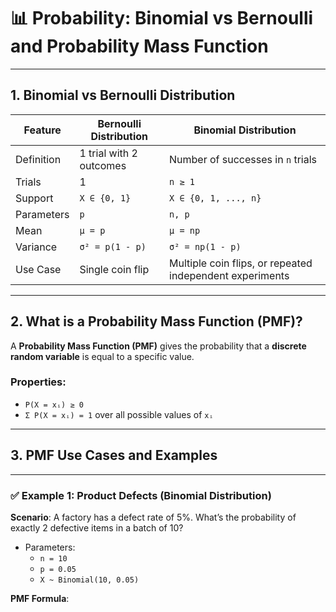 # 📊 Probability: Binomial vs Bernoulli and Probability Mass Function

---

## 1. Binomial vs Bernoulli Distribution

| Feature          | **Bernoulli Distribution**                  | **Binomial Distribution**                                |
|------------------|---------------------------------------------|-----------------------------------------------------------|
| Definition       | 1 trial with 2 outcomes                     | Number of successes in `n` trials                         |
| Trials           | 1                                           | `n ≥ 1`                                                   |
| Support          | `X ∈ {0, 1}`                                | `X ∈ {0, 1, ..., n}`                                      |
| Parameters       | `p`                                         | `n, p`                                                    |
| Mean             | `μ = p`                                     | `μ = np`                                                  |
| Variance         | `σ² = p(1 - p)`                             | `σ² = np(1 - p)`                                          |
| Use Case         | Single coin flip                            | Multiple coin flips, or repeated independent experiments  |

---

## 2. What is a Probability Mass Function (PMF)?

A **Probability Mass Function (PMF)** gives the probability that a **discrete random variable** is equal to a specific value.

### Properties:
- `P(X = xᵢ) ≥ 0`
- `Σ P(X = xᵢ) = 1` over all possible values of `xᵢ`

---

## 3. PMF Use Cases and Examples

---

### ✅ Example 1: Product Defects (Binomial Distribution)

**Scenario**: A factory has a defect rate of 5%. What’s the probability of exactly 2 defective items in a batch of 10?

- Parameters:
  - `n = 10`
  - `p = 0.05`
  - `X ~ Binomial(10, 0.05)`

**PMF Formula**:
